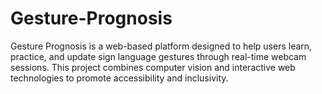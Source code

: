 # Gesture-Prognosis
Gesture Prognosis is a web-based platform designed to help users learn, practice, and update sign language gestures through real-time webcam sessions. This project combines computer vision and interactive web technologies to promote accessibility and inclusivity.
